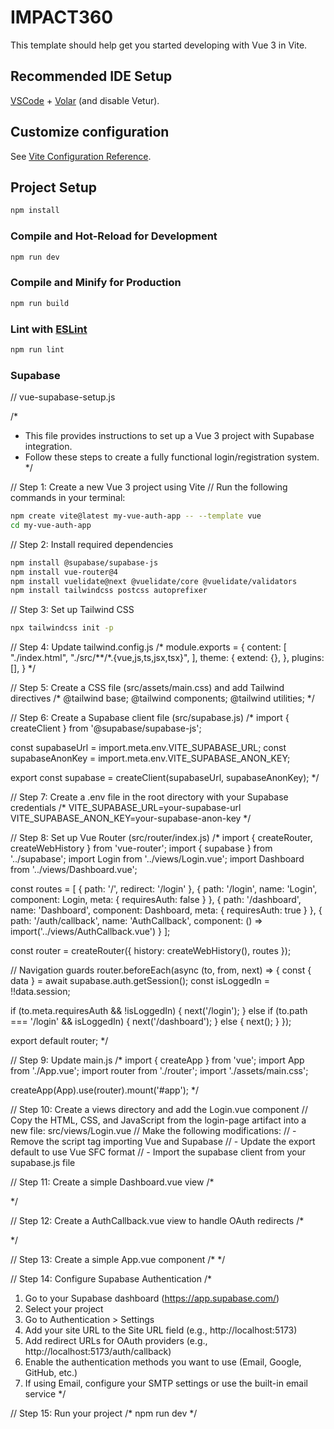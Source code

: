 # IMPACT360

This template should help get you started developing with Vue 3 in Vite.

## Recommended IDE Setup

[VSCode](https://code.visualstudio.com/) + [Volar](https://marketplace.visualstudio.com/items?itemName=Vue.volar) (and disable Vetur).

## Customize configuration

See [Vite Configuration Reference](https://vite.dev/config/).

## Project Setup

```sh
npm install
```

### Compile and Hot-Reload for Development

```sh
npm run dev
```

### Compile and Minify for Production

```sh
npm run build
```

### Lint with [ESLint](https://eslint.org/)

```sh
npm run lint
```



### Supabase 

// vue-supabase-setup.js

/*
 * This file provides instructions to set up a Vue 3 project with Supabase integration.
 * Follow these steps to create a fully functional login/registration system.
 */

// Step 1: Create a new Vue 3 project using Vite
// Run the following commands in your terminal:
```bash
npm create vite@latest my-vue-auth-app -- --template vue
cd my-vue-auth-app
```

// Step 2: Install required dependencies
```bash
npm install @supabase/supabase-js
npm install vue-router@4
npm install vuelidate@next @vuelidate/core @vuelidate/validators
npm install tailwindcss postcss autoprefixer
```

// Step 3: Set up Tailwind CSS
```bash
npx tailwindcss init -p
```

// Step 4: Update tailwind.config.js
/*
module.exports = {
  content: [
    "./index.html",
    "./src/**/*.{vue,js,ts,jsx,tsx}",
  ],
  theme: {
    extend: {},
  },
  plugins: [],
}
*/

// Step 5: Create a CSS file (src/assets/main.css) and add Tailwind directives
/*
@tailwind base;
@tailwind components;
@tailwind utilities;
*/

// Step 6: Create a Supabase client file (src/supabase.js)
/*
import { createClient } from '@supabase/supabase-js';

const supabaseUrl = import.meta.env.VITE_SUPABASE_URL;
const supabaseAnonKey = import.meta.env.VITE_SUPABASE_ANON_KEY;

export const supabase = createClient(supabaseUrl, supabaseAnonKey);
*/

// Step 7: Create a .env file in the root directory with your Supabase credentials
/*
VITE_SUPABASE_URL=your-supabase-url
VITE_SUPABASE_ANON_KEY=your-supabase-anon-key
*/

// Step 8: Set up Vue Router (src/router/index.js)
/*
import { createRouter, createWebHistory } from 'vue-router';
import { supabase } from '../supabase';
import Login from '../views/Login.vue';
import Dashboard from '../views/Dashboard.vue';

const routes = [
  {
    path: '/',
    redirect: '/login'
  },
  {
    path: '/login',
    name: 'Login',
    component: Login,
    meta: { requiresAuth: false }
  },
  {
    path: '/dashboard',
    name: 'Dashboard',
    component: Dashboard,
    meta: { requiresAuth: true }
  },
  {
    path: '/auth/callback',
    name: 'AuthCallback',
    component: () => import('../views/AuthCallback.vue')
  }
];

const router = createRouter({
  history: createWebHistory(),
  routes
});

// Navigation guards
router.beforeEach(async (to, from, next) => {
  const { data } = await supabase.auth.getSession();
  const isLoggedIn = !!data.session;

  if (to.meta.requiresAuth && !isLoggedIn) {
    next('/login');
  } else if (to.path === '/login' && isLoggedIn) {
    next('/dashboard');
  } else {
    next();
  }
});

export default router;
*/

// Step 9: Update main.js
/*
import { createApp } from 'vue';
import App from './App.vue';
import router from './router';
import './assets/main.css';

createApp(App).use(router).mount('#app');
*/

// Step 10: Create a views directory and add the Login.vue component
// Copy the HTML, CSS, and JavaScript from the login-page artifact into a new file: src/views/Login.vue
// Make the following modifications:
// - Remove the script tag importing Vue and Supabase
// - Update the export default to use Vue SFC format
// - Import the supabase client from your supabase.js file

// Step 11: Create a simple Dashboard.vue view
/*
<template>
  <div class="min-h-screen bg-gray-100 flex flex-col">
    <header class="bg-white shadow">
      <div class="max-w-7xl mx-auto py-6 px-4 sm:px-6 lg:px-8 flex justify-between items-center">
        <h1 class="text-3xl font-bold text-gray-900">Dashboard</h1>
        <button 
          @click="logout" 
          class="px-4 py-2 bg-indigo-600 text-white rounded-md hover:bg-indigo-700 focus:outline-none focus:ring-2 focus:ring-indigo-500"
        >
          Logout
        </button>
      </div>
    </header>
    <main class="flex-grow">
      <div class="max-w-7xl mx-auto py-6 sm:px-6 lg:px-8">
        <div class="px-4 py-6 sm:px-0">
          <div class="border-4 border-dashed border-gray-200 rounded-lg h-96 flex items-center justify-center">
            <div class="text-center">
              <h2 class="text-2xl font-semibold text-gray-800">Welcome to your dashboard!</h2>
              <p class="mt-2 text-gray-600">User: {{ user?.email }}</p>
            </div>
          </div>
        </div>
      </div>
    </main>
  </div>
</template>

<script>
import { ref, onMounted } from 'vue';
import { supabase } from '../supabase';
import { useRouter } from 'vue-router';

export default {
  setup() {
    const user = ref(null);
    const router = useRouter();

    onMounted(async () => {
      const { data } = await supabase.auth.getUser();
      user.value = data.user;
    });

    const logout = async () => {
      await supabase.auth.signOut();
      router.push('/login');
    };

    return {
      user,
      logout
    };
  }
};
</script>
*/

// Step 12: Create a AuthCallback.vue view to handle OAuth redirects
/*
<template>
  <div class="min-h-screen flex items-center justify-center">
    <div class="text-center">
      <div class="animate-spin h-10 w-10 border-4 border-indigo-600 border-t-transparent rounded-full mx-auto mb-4"></div>
      <p class="text-gray-600">Processing authentication...</p>
    </div>
  </div>
</template>

<script>
import { onMounted } from 'vue';
import { useRouter } from 'vue-router';
import { supabase } from '../supabase';

export default {
  setup() {
    const router = useRouter();

    onMounted(async () => {
      // Handle the OAuth callback
      await supabase.auth.getSession();
      router.push('/dashboard');
    });

    return {};
  }
};
</script>
*/

// Step 13: Create a simple App.vue component
/*
<template>
  <router-view />
</template>
*/

// Step 14: Configure Supabase Authentication
/*
1. Go to your Supabase dashboard (https://app.supabase.com/)
2. Select your project
3. Go to Authentication > Settings
4. Add your site URL to the Site URL field (e.g., http://localhost:5173)
5. Add redirect URLs for OAuth providers (e.g., http://localhost:5173/auth/callback)
6. Enable the authentication methods you want to use (Email, Google, GitHub, etc.)
7. If using Email, configure your SMTP settings or use the built-in email service
*/

// Step 15: Run your project
/*
npm run dev
*/